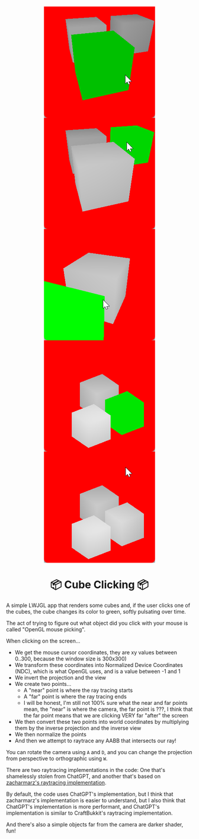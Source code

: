 <p align="center">
<img src="media/initial_click.png" align="center">
<img src="media/far_click.png" align="center">
<img src="media/clicking_depth.png" align="center">
<img src="media/orthographic_projection.png" align="center">
<img src="media/orthographic_no_active.png" align="center">

</p>

<h1 align="center">📦 Cube Clicking 📦</h1>

A simple LWJGL app that renders some cubes and, if the user clicks one of the cubes, the cube changes its color to green, softly pulsating over time.

The act of trying to figure out what object did you click with your mouse is called "OpenGL mouse picking".

When clicking on the screen...

* We get the mouse cursor coordinates, they are xy values between 0..300, because the window size is 300x300)
* We transform these coordinates into Normalized Device Coordinates (NDC), which is what OpenGL uses, and is a value between -1 and 1
* We invert the projection and the view
* We create two points...
    * A "near" point is where the ray tracing starts
    * A "far" point is where the ray tracing ends
    * I will be honest, I'm still not 100% sure what the near and far points mean, the "near" is where the camera, the far point is ???, I think that the far point means that we are clicking VERY far "after" the screen
* We then convert these two points into world coordinates by multiplying them by the inverse projection and the inverse view
* We then normalize the points
* And then we attempt to raytrace any AABB that intersects our ray!

You can rotate the camera using `A` and `D`, and you can change the projection from perspective to orthographic using `W`.

There are two raytracing implementations in the code: One that's shamelessly stolen from ChatGPT, and another that's based on [zacharmarz's raytracing implementation](https://gamedev.stackexchange.com/a/18459/160509).

By default, the code uses ChatGPT's implementation, but I think that zacharmarz's implementation is easier to understand, but I also think that ChatGPT's implementation is more performant, and ChatGPT's implementation is similar to CraftBukkit's raytracing implementation.

And there's also a simple objects far from the camera are darker shader, fun!